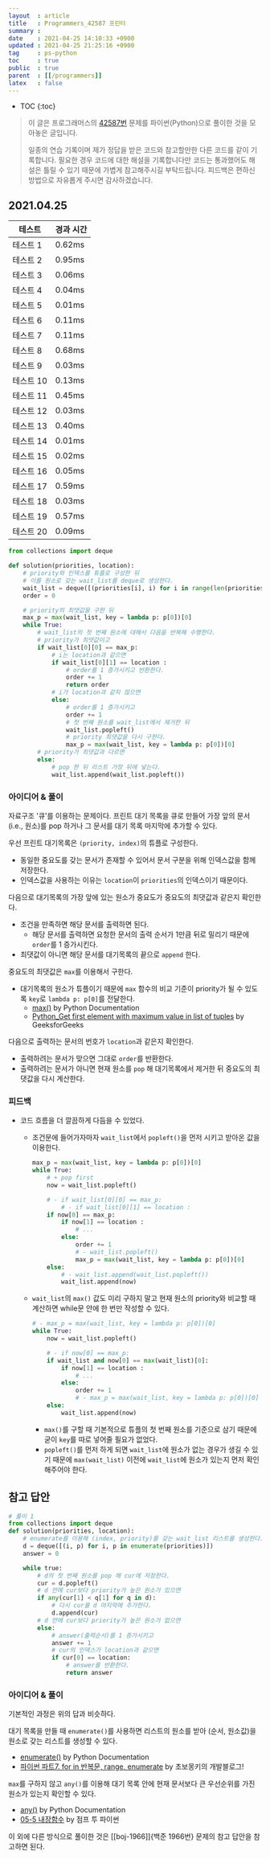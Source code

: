 ```yaml
---
layout  : article
title   : Programmers_42587 프린터
summary : 
date    : 2021-04-25 14:10:33 +0900
updated : 2021-04-25 21:25:16 +0900
tag     : ps-python
toc     : true
public  : true
parent  : [[/programmers]]
latex   : false
---
```

* TOC
{:toc}

> 이 글은 프로그래머스의 [42587번](https://programmers.co.kr/learn/courses/30/lessons/42587) 문제를 파이썬(Python)으로 풀이한 것을 모아놓은 글입니다.
>
> 일종의 연습 기록이며 제가 정답을 받은 코드와 참고할만한 다른 코드를 같이 기록합니다. 필요한 경우 코드에 대한 해설을 기록합니다만 코드는 통과했어도 해설은 틀릴 수 있기 때문에 가볍게 참고해주시길 부탁드립니다. 피드백은 편하신 방법으로 자유롭게 주시면 감사하겠습니다.

## 2021.04.25

| 테스트    | 경과 시간 |
| --------- | --------- |
| 테스트 1  | 0.62ms    |
| 테스트 2  | 0.95ms    |
| 테스트 3  | 0.06ms    |
| 테스트 4  | 0.04ms    |
| 테스트 5  | 0.01ms    |
| 테스트 6  | 0.11ms    |
| 테스트 7  | 0.11ms    |
| 테스트 8  | 0.68ms    |
| 테스트 9  | 0.03ms    |
| 테스트 10 | 0.13ms    |
| 테스트 11 | 0.45ms    |
| 테스트 12 | 0.03ms    |
| 테스트 13 | 0.40ms    |
| 테스트 14 | 0.01ms    |
| 테스트 15 | 0.02ms    |
| 테스트 16 | 0.05ms    |
| 테스트 17 | 0.59ms    |
| 테스트 18 | 0.03ms    |
| 테스트 19 | 0.57ms    |
| 테스트 20 | 0.09ms    |

```python
from collections import deque

def solution(priorities, location):
    # priority와 인덱스를 튜플로 구성한 뒤
    # 이를 원소로 갖는 wait_list를 deque로 생성한다.
    wait_list = deque([(priorities[i], i) for i in range(len(priorities))])
    order = 0

    # priority의 최댓값을 구한 뒤
    max_p = max(wait_list, key = lambda p: p[0])[0]
    while True:
        # wait_list의 첫 번째 원소에 대해서 다음을 반복해 수행한다.
        # priority가 최댓값이고
        if wait_list[0][0] == max_p: 
            # i는 location과 같으면
            if wait_list[0][1] == location :
                # order를 1 증가시키고 반환한다.
                order += 1
                return order
            # i가 location과 같지 않으면
            else:
                # order를 1 증가시키고
                order += 1
                # 첫 번째 원소를 wait_list에서 제거한 뒤
                wait_list.popleft()
                # priority 최댓값을 다시 구한다.
                max_p = max(wait_list, key = lambda p: p[0])[0]
        # priority가 최댓값과 다르면
        else:
            # pop 한 뒤 리스트 가장 뒤에 넣는다.
            wait_list.append(wait_list.popleft())
```

### 아이디어 & 풀이

자료구조 '큐'를 이용하는 문제이다. 프린트 대기 목록을 큐로 만들어 가장 앞의 문서(i.e., 원소)를 pop 하거나 그 문서를 대기 목록 마지막에 추가할 수 있다.

우선 프린트 대기목록은 `(priority, index)`의 튜플로 구성한다.

* 동일한 중요도를 갖는 문서가 존재할 수 있어서 문서 구분을 위해 인덱스값을 함께 저장한다.
* 인덱스값을 사용하는 이유는 `location`이 `priorities`의 인덱스이기 때문이다.

다음으로 대기목록의 가장 앞에 있는 원소가 중요도가 중요도의 최댓값과 같은지 확인한다.

* 조건을 만족하면 해당 문서를 출력하면 된다.
    * 해당 문서를 출력하면 요청한 문서의 출력 순서가 1만큼 뒤로 밀리기 때문에 `order`를 1 증가시킨다.
* 최댓값이 아니면 해당 문서를 대기목록의 끝으로 `append` 한다.

중요도의 최댓값은 `max`를 이용해서 구한다.

* 대기목록의 원소가 튜플이기 때문에 `max` 함수의 비교 기준이 priority가 될 수 있도록 `key`로 `lambda p: p[0]`를 전달한다.
    * [max()](https://docs.python.org/3/library/functions.html?highlight=divmod#max) by Python Documentation
    * [Python_Get first element with maximum value in list of tuples](https://www.geeksforgeeks.org/python-get-first-element-with-maximum-value-in-list-of-tuples/) by GeeksforGeeks

다음으로 출력하는 문서의 번호가 `location`과 같은지 확인한다.

* 출력하려는 문서가 맞으면 그대로 `order`를 반환한다.
* 출력하려는 문서가 아니면 현재 원소를 `pop` 해 대기목록에서 제거한 뒤 중요도의 최댓값을 다시 계산한다.

### 피드백

* 코드 흐름을 더 깔끔하게 다듬을 수 있었다.
    * 조건문에 들어가자마자 `wait_list`에서 `popleft()`을 먼저 시키고 받아온 값을 이용한다.

        ```python
        max_p = max(wait_list, key = lambda p: p[0])[0]
        while True:
            # + pop first
            now = wait_list.popleft()

            # - if wait_list[0][0] == max_p: 
                # - if wait_list[0][1] == location :
            if now[0] == max_p: 
                if now[1] == location :
                    # ...
                else:
                    order += 1
                    # - wait_list.popleft()
                    max_p = max(wait_list, key = lambda p: p[0])[0]
            else:
                # - wait_list.append(wait_list.popleft())
                wait_list.append(now)
        ```

    * `wait_list`의 `max()` 값도 미리 구하지 말고 현재 원소의 priority와 비교할 때 계산하면 while문 안에 한 번만 작성할 수 있다.

        ```python
        # - max_p = max(wait_list, key = lambda p: p[0])[0]
        while True:
            now = wait_list.popleft()

            # - if now[0] == max_p: 
            if wait_list and now[0] == max(wait_list)[0]: 
                if now[1] == location :
                    # ...
                else:
                    order += 1
                    # - max_p = max(wait_list, key = lambda p: p[0])[0]
            else:
                wait_list.append(now)
        ```

        * `max()`를 구할 때 기본적으로 튜플의 첫 번째 원소를 기준으로 삼기 때문에 굳이 `key`를 따로 넣어줄 필요가 없었다.
        * `popleft()`를 먼저 하게 되면 `wait_list`에 원소가 없는 경우가 생길 수 있기 때문에 `max(wait_list)` 이전에 `wait_list`에 원소가 있는지 먼저 확인해주어야 한다.

## 참고 답안

```python
# 풀이 1
from collections import deque
def solution(priorities, location):
    # enumerate를 이용해 (index, priority)를 갖는 wait_list 리스트를 생성한다.
    d = deque([(i, p) for i, p in enumerate(priorities)])
    answer = 0

    while true:
        # d의 첫 번째 원소를 pop 해 cur에 저장한다.
        cur = d.popleft()
        # d 안에 cur보다 priority가 높은 원소가 있으면
        if any(cur[1] < q[1] for q in d):
            # 다시 cur를 d 마지막에 추가한다.
            d.append(cur)
        # d 안에 cur보다 priority가 높은 원소가 없으면
        else:
            # answer(출력순서)를 1 증가시키고
            answer += 1
            # cur의 인덱스가 location과 같으면
            if cur[0] == location:
                # answer를 반환한다.
                return answer
```

### 아이디어 & 풀이

기본적인 과정은 위의 답과 비슷하다.

대기 목록을 만들 때 `enumerate()`를 사용하면 리스트의 원소를 받아 (순서, 원소값)을 원소로 갖는 리스트를 생성할 수 있다.

* [enumerate()](https://docs.python.org/3/library/functions.html#enumerate) by Python Documentation
* [파이썬 파트7. for in 반복문, range, enumerate](https://wayhome25.github.io/python/2017/02/24/py-07-for-loop/) by 초보몽키의 개발블로그!

`max`를 구하지 않고 `any()`를 이용해 대기 목록 안에 현재 문서보다 큰 우선순위를 가진 원소가 있는지 확인할 수 있다.

* [any()](https://docs.python.org/3/library/functions.html#any) by Python Documentation
* [05-5 내장함수](https://wikidocs.net/32#any) by 점프 투 파이썬

이 외에 다른 방식으로 풀이한 것은 [[boj-1966]]{백준 1966번} 문제의 참고 답안을 참고하면 된다.
